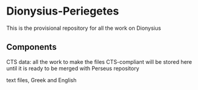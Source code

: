 # Dionysius-Periegetes
This is the provisional repository for all the work on Dionysius

## Components
CTS data: all the work to make the files CTS-compliant will be stored here until it is ready to be merged with Perseus repository

text files, Greek and English
